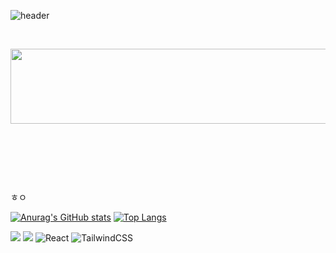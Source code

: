 
![header](https://capsule-render.vercel.app/api?type=waving&height=180&color=gradient&text=ChaeWoo%20Song&fontSize=50&animation=fadeIn&reversal=false&desc=I'm%20nothing%20without%20passion.&textBg=false&descSize=20&descAlign=27&descAlignY=32)

<a href="https://www.gitanimals.org/en_US?utm_medium=image&utm_source=IBORY-PURPLE&utm_content=farm">

</a>
<p>&nbsp;</p>
<a href="https://github.com/devxb/gitanimals">
  <img src="https://render.gitanimals.org/lines/{IBORY-PURPLE}?pet-id=727099468196652628" width="1000" height="120"/>
</a>
<p>&nbsp;</p>
<p>&nbsp;</p>
<p>&nbsp;</p>
<p>ㅎㅇ</p>

[![Anurag's GitHub stats](https://github-readme-stats.vercel.app/api?username=IBORY-PURPLE)](https://github.com/anuraghazra/github-readme-stats)
[![Top Langs](https://github-readme-stats.vercel.app/api/top-langs/?username=IBORY-PURPLE&layout=donut)](https://github.com/anuraghazra/github-readme-stats)

<!--
**IBORY-PURPLE/IBORY-PURPLE** is a ✨ _special_ ✨ repository because its `README.md` (this file) appears on your GitHub profile.

Here are some ideas to get you started:

- 🔭 I’m currently working on ...
- 🌱 I’m currently learning ...
- 👯 I’m looking to collaborate on ...
- 🤔 I’m looking for help with ...
- 💬 Ask me about ...
- 📫 How to reach me: ...
- 😄 Pronouns: ...
- ⚡ Fun fact: ...
-->
<a href="" target="_blank"><img src="https://img.shields.io/badge/Python-3776AB?style=flat-square&logo=Python&logoColor=white"/></a>
<a href="" target="_blank"><img src="https://img.shields.io/badge/JavaScript-F7DF1E?style=flat-square&logo=JavaScript&logoColor=white"/></a>
![React](https://img.shields.io/badge/React-20232A?style=flat-square&logo=React&logoColor=61DAFB)
![TailwindCSS](https://img.shields.io/badge/TailwindCSS-06B6D4?style=flat-square&logo=tailwindcss&logoColor=white)





